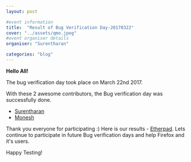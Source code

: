 ```yaml
---
layout: post

#event information
title:  "Result of Bug Verification Day-20170322"
cover: "../assets/qmo.jpeg"
#event organiser details
organiser: "Surentharan"

categories: "blog"
---
```


**Hello All!**

<p>The  bug verification day took place on March 22nd 2017.</p>
<p>With these 2 awesome contributors, the Bug verification day was successfully done.</p>

- [Surentharan](https://twitter.com/surentharan7)
- [Monesh](https://twitter.com/moneshb7)

Thank you everyone for participating :)
Here is our results - [Etherpad](https://public.etherpad-mozilla.org/p/MozillaIN_QA_Bug_Verification_Day_20170322). Lets continue to participate in future Bug verification days and help Firefox and it's users.
<p>Happy Testing!</p>
